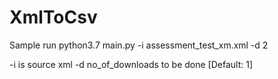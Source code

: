# XmlToCsv
Sample run
python3.7 main.py -i assessment_test_xm.xml -d 2

-i is source xml 
-d no_of_downloads to be done [Default: 1]
